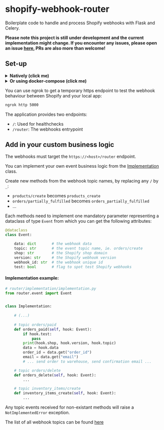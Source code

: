 # shopify-webhook-router  

Boilerplate code to handle and process Shopify webhooks with Flask and Celery.  

**Please note this project is still under development and the current implementation might change. If you encounter any issues, please open an issue [here](https://github.com/smallwat3r/shopify-webhook-router/issues),
PRs are also more than welcome!**

## Set-up

<details>
<summary><b>Natively (click me)</b></summary>

Create a `local.dev` environment file from the template example.

``` sh
cp environments/local.dev.template environments/local.dev
```

In this file, you will need to input some info related to your Shopify store:

``` text
# environments/local.dev

FLASK_ENV=development
FLASK_DEBUG=1

# Signed Shopify secret used to verify the webhooks
HMAC_SECRET=<secret>

# Comma separated lists
SHOPIFY_DOMAIN_ALLOWLIST=<domain.myshopify.com>
SHOPIFY_SUPPORTED_API_VERSIONS=2021-04,2021-07

REDIS_HOSTNAME=localhost
REDIS_PORT=6379
```

Start a local instance of Redis from docker:

``` sh
docker run -d -p 6379:6379 redis
```

Start a local instance of the Flask app:
``` sh
make local
```

Start a local instance of Celery:
``` sh
make worker
```

</details>

<details>
<summary><b>Or using docker-compose (click me)</b></summary>

Create a `docker.dev` environment file from the template example.

``` sh
cp environments/local.dev.template environments/docker.dev
```

In this file, you will need to input some info related to your Shopify store:

``` text
# environments/docker.dev

FLASK_ENV=development
FLASK_DEBUG=1

# Signed Shopify secret used to verify the webhooks
HMAC_SECRET=<secret>

# Comma separated lists
SHOPIFY_DOMAIN_ALLOWLIST=<domain.myshopify.com>
SHOPIFY_SUPPORTED_API_VERSIONS=2021-04,2021-07

REDIS_HOSTNAME=localhost
REDIS_PORT=6379
```

Launch Flask, Celery and Redis from the docker-compose-dev file using:

``` sh
make dc-start
```

Stop the containers with:

``` sh
make dc-stop
```

</details>

You can use ngrok to get a temporary https endpoint to test the webhook behaviour
between Shopify and your local app:  

``` sh
ngrok http 5000
```

The application provides two endpoints:
- `/`: Used for healthchecks
- `/router`: The webhooks entrypoint


## Add in your custom business logic

The webhooks must target the `https://<host>/router` endpoint.  

You can implement your own event business logic from the [Implementation](https://github.com/smallwat3r/shopify-webhook-router/blob/master/router/implementation/implementation.py) class.

Create new methods from the webhook topic names, by replacing any `/` by `_`:
- `products/create` becomes `products_create`
- `orders/partially_fulfilled` becomes `orders_partially_fulfilled`
- ...

Each methods need to implement one mandatory parameter representing a dataclass of
type `Event` from which you can get the following attributes:

``` python
@dataclass
class Event:

    data: dict       # the webhook data
    topic: str       # the event topic name, ie. orders/create
    shop: str        # the Shopify shop domain
    version: str     # the Shopify webhook version
    webhook_id: str  # the webhook unique id
    test: bool       # flag to spot test Shopify webhooks
```

#### Implementation example:  

``` python
# router/implementation/implementation.py
from router.event import Event


class Implementation:
 
    # (...)
    
    # topic orders/paid
    def orders_paid(self, hook: Event):
        if hook.test:
            pass
        print(hook.shop, hook.version, hook.topic)
        data = hook.data
        order_id = data.get("order_id")
        email = data.get("email")
        # ... send order to warehouse, send confirmation email ...

    # topic orders/delete
    def orders_delete(self, hook: Event):
        ...

    # topic inventory_items/create
    def inventory_items_create(self, hook: Event):
        ...

```

Any topic events received for non-existant methods will raise a `NotImplementedError` exception.  

The list of all webhook topics can be found [here](https://help.shopify.com/en/api/reference/events/webhook)  

